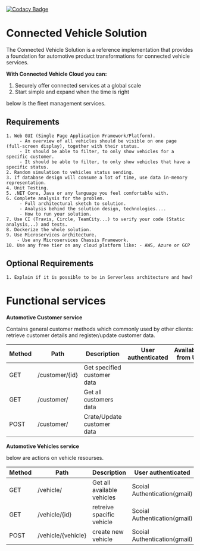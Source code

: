 [![Codacy Badge](https://api.codacy.com/project/badge/Grade/811a161aa7de46b688ad76345809f2f4)](https://www.codacy.com/manual/mohamedibrahim-java/automotive?utm_source=github.com&amp;utm_medium=referral&amp;utm_content=mohamedibrahim-java/automotive&amp;utm_campaign=Badge_Grade)

# **Connected Vehicle Solution**

The Connected Vehicle Solution is a reference implementation that provides a foundation for automotive product transformations for connected vehicle services.

**With Connected Vehicle Cloud you can:**

1. Securely offer connected services at a global scale
2. Start simple and expand when the time is right

below is the fleet management services.

## **Requirements**

	1. Web GUI (Single Page Application Framework/Platform).
		 - An overview of all vehicles should be visible on one page (full-screen display), together with their status.
		 - It should be able to filter, to only show vehicles for a specific customer.
		 - It should be able to filter, to only show vehicles that have a specific status.
	2. Random simulation to vehicles status sending.
	3. If database design will consume a lot of time, use data in-memory representation.
	4. Unit Testing.
	5. .NET Core, Java or any language you feel comfortable with.
	6. Complete analysis for the problem.
		 - Full architectural sketch to solution.
		 - Analysis behind the solution design, technologies....
		 - How to run your solution.
	7. Use CI (Travis, Circle, TeamCity...) to verify your code (Static analysis,..) and tests.
	8. Dockerize the whole solution.
	9. Use Microservices architecture.
		- Use any Microservices Chassis Framework.
	10. Use any free tier on any cloud platform like: - AWS, Azure or GCP

## Optional Requirements

	1. Explain if it is possible to be in Serverless architecture and how?

# **Functional services**

**Automotive Customer service**

Contains general customer methods which commonly used by other clients: retrieve customer details and register/update customer data.

| Method | Path           | Description                 | User authenticated | Available from UI |
|--------|----------------|-----------------------------|--------------------|-------------------|
| GET    | /customer/{id} | Get specified customer data |                    |                   |
| GET    | /customer/     | Get all customers data      |                    |                   |
| POST   | /customer/     | Crate/Update customer data  |                    |                   |


**Automotive Vehicles service**

below are actions on vehicle resourses.

| Method | Path               | Description                  | User authenticated           |
|--------|--------------------|------------------------------|------------------------------|
| GET    | /vehicle/          | Get all available vehicles   | Scoial Authentication(gmail) |
| GET    | /vehicle/{id}      | retreive spacific vehicle    | Scoial Authentication(gmail) |
| POST   | /vehicle/{vehicle} | create new vehicle           | Scoial Authentication(gmail) |